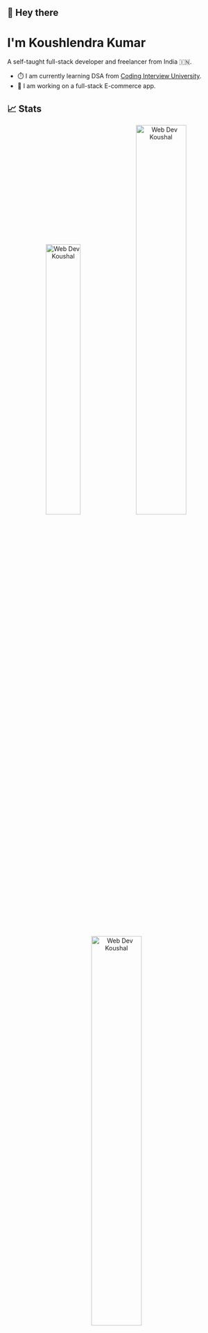 ## :wave: Hey there

# I'm Koushlendra Kumar
A self-taught full-stack developer and freelancer from India 🇮🇳.
+ ⏱️ I am currently learning DSA from [Coding Interview University](https://github.com/jwasham/coding-interview-university).
+  💼 I am working on a full-stack E-commerce app.
## :chart_with_upwards_trend: Stats
<p align="center"> 
    <img width="40%" src="https://github-stats-theta-umber.vercel.app/api/top-langs?username=koushlendra-kumar&show_icons=true&theme=dracula&title_color=ff8000&text_color=ffffff&bg_color=6a6a6a&locale=en&layout=compact&hide_border=true" alt="Web Dev Koushal" />  
    <img width="48%" src="https://github-stats-theta-umber.vercel.app/api?username=koushlendra-kumar&show_icons=true&theme=dracula&title_color=ff8000&text_color=ffffff&bg_color=6a6a6a&locale=en&hide_border=true" alt="Web Dev Koushal" /> 
    <img width="48%" src="https://github-readme-streak-stats.herokuapp.com/?user=koushlendra-kumar&theme=highcontrast&hide_border=true&exclude_days=sun" alt="Web Dev Koushal" /> 
</p>

### :fountain_pen: Languages :
<p align="center">
    <img src="https://skillicons.dev/icons?i=js" title='JavaScript' />
    <img src="https://skillicons.dev/icons?i=ts" title='TypeScript' />
    <img src="https://skillicons.dev/icons?i=html" title='HTML' />
    <img src="https://skillicons.dev/icons?i=css" title='CSS' />
    <img src="https://skillicons.dev/icons?i=c" title='C' />
    <img src="https://skillicons.dev/icons?i=cpp" title='C++' />
    <img src="https://skillicons.dev/icons?i=bash" title='Bash' />
</p>

### :crossed_swords: Frameworks and Libraries :
<p align="center">
    <img src="https://skillicons.dev/icons?i=react" title = 'React.js'/>
    <img src="https://skillicons.dev/icons?i=redux" title = 'Redux'/>
    <img src="https://skillicons.dev/icons?i=nextjs" title = 'Next.js'/>
    <img src="https://skillicons.dev/icons?i=express" title = 'Express.js' />
    <img src="https://skillicons.dev/icons?i=tailwind" title = 'Tailwindcss' />
</p>

### :crossed_swords: Tools :
<p align="center">
    <img src="https://skillicons.dev/icons?i=git" title='Git' />
    <img src="https://skillicons.dev/icons?i=vscode" title='VSCode' />
    <img src="https://skillicons.dev/icons?i=postman" title='Postman' />
    <img src="https://skillicons.dev/icons?i=linux" title='Linux' />
    <img src="https://skillicons.dev/icons?i=netlify" title='Netlify' />
    <img src="https://skillicons.dev/icons?i=vercel" title='Vercel' />
</p>

### :link: Connect with me :
<p align="center">
  <a href="https://www.linkedin.com/in/koushlendra-kumar-0b4118242/">
    <img src="https://skillicons.dev/icons?i=linkedin" title='Linkedin'/>
  </a>
    <a href="https://twitter.com/webdevkoushal">
    <img src="https://skillicons.dev/icons?i=twitter" title='Twitter @webdevkoushal'/>
  </a>
</p>
